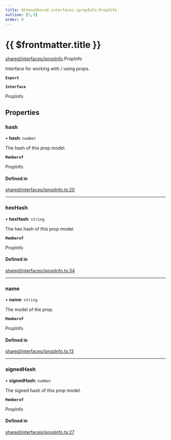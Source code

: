 ```yaml
---
title: AthenaShared.interfaces.ipropInfo.PropInfo
outline: [1,3]
order: 0
---
```


# {{ $frontmatter.title }}


[shared/interfaces/ipropInfo](../modules/shared_interfaces_ipropInfo.md).PropInfo

Interface for working with / using props.

**`Export`**

**`Interface`**

PropInfo

## Properties

### hash

• **hash**: `number`

The hash of this prop model.

**`Memberof`**

PropInfo

#### Defined in

[shared/interfaces/ipropInfo.ts:20](https://github.com/Stuyk/altv-athena/blob/36098eb/src/core/shared/interfaces/ipropInfo.ts#L20)

___

### hexHash

• **hexHash**: `string`

The hex hash of this prop model.

**`Memberof`**

PropInfo

#### Defined in

[shared/interfaces/ipropInfo.ts:34](https://github.com/Stuyk/altv-athena/blob/36098eb/src/core/shared/interfaces/ipropInfo.ts#L34)

___

### name

• **name**: `string`

The model of the prop.

**`Memberof`**

PropInfo

#### Defined in

[shared/interfaces/ipropInfo.ts:13](https://github.com/Stuyk/altv-athena/blob/36098eb/src/core/shared/interfaces/ipropInfo.ts#L13)

___

### signedHash

• **signedHash**: `number`

The signed hash of this prop model.

**`Memberof`**

PropInfo

#### Defined in

[shared/interfaces/ipropInfo.ts:27](https://github.com/Stuyk/altv-athena/blob/36098eb/src/core/shared/interfaces/ipropInfo.ts#L27)
